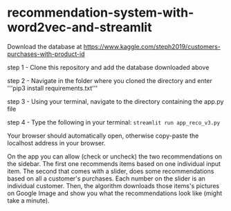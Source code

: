 # recommendation-system-with-word2vec-and-streamlit
Download the database at https://www.kaggle.com/steph2019/customers-purchases-with-product-id

step 1 - Clone this repository and add the database downloaded above

step 2 - Navigate in the folder where you cloned the directory and enter 
'''pip3 install requirements.txt'''

step 3 - Using your terminal, navigate to the directory containing the app.py file

step 4 - Type the following in your terminal: 
```streamlit run app_reco_v3.py```

Your browser should automatically open, otherwise copy-paste the localhost address in your browser.

On the app you can allow (check or uncheck) the two recommendations on the sidebar. 
The first one recommends items based on one individual input item. 
The second that comes with a slider, does some recommendations based on all a customer's purchases. Each number on the slider is an individual customer.
Then, the algorithm downloads those items's pictures on Google Image and show you what the recommendations look like (might take a minute).
